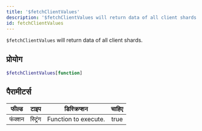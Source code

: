 ```yaml
---
title: '$fetchClientValues'
description: '$fetchClientValues will return data of all client shards.'
id: fetchClientValues
---
```


`$fetchClientValues` will return data of all client shards.

## प्रोयोग

```php
$fetchClientValues[function]
```

## पैरामीटर्स

| फील्ड  | टाइप     | डिस्क्रिप्शन         | चाहिए |
| ------ | -------- | -------------------- |:-----:|
| फंक्शन | स्ट्रिंग | Function to execute. | true  |